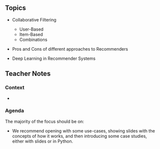 


## Topics

- Collaborative Filtering
    - User-Based
    - Item-Based
    - Combinations

- Pros and Cons of different approaches to Recommenders
- Deep Learning in Recommender Systems


## Teacher Notes


### Context
- 




### Agenda

The majority of the focus should be on:

- We recommend opening with some use-cases, showing slides with the concepts of how it works, and then introducing some case studies, either with slides or in Python.
